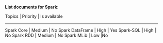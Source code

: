 **List documents for Spark:**

Topics |  Priority  | Is available
------  ------------  -----------
Spark Core  | Medium  | No
Spark DataFrame | High  | Yes
Spark-SQL | High  | No
Spark RDD | Medium  | No
Spark MLib  | Low   |No
